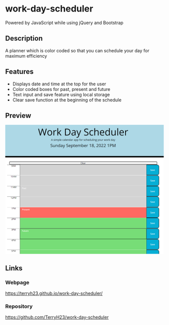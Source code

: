 # work-day-scheduler
Powered by JavaScript while using jQuery and Bootstrap

## Description
A planner which is color coded so that you can schedule your day for maximum efficiency

## Features

- Displays date and time at the top for the user
- Color coded boxes for past, present and future
- Text input and save feature using local storage
- Clear save function at the beginning of the schedule

## Preview

![Preview](https://github.com/TerryH23/work-day-scheduler/blob/main/assets/images/preview.png)

## Links

### Webpage

https://terryh23.github.io/work-day-scheduler/

### Repository

https://github.com/TerryH23/work-day-scheduler
